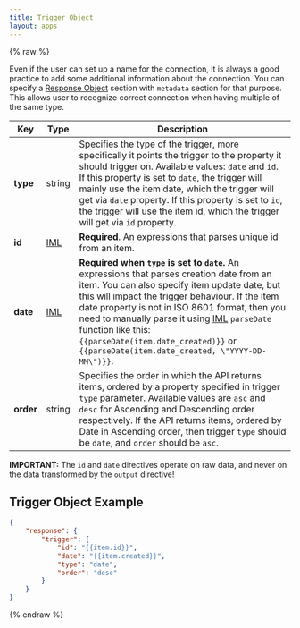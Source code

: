 ```yaml
---
title: Trigger Object
layout: apps
---
```


{% raw %}

Even if the user can set up a name for the connection, it is always a good practice to add some additional information about the connection. You can specify a [Response Object](response-object.html) section with `metadata` section for that purpose. This allows user to recognize correct connection when having multiple of the same type.

Key | Type | Description
--- | --- | ---
**type** | string | Specifies the type of the trigger, more specifically it points the trigger to the property it should trigger on. Available values: `date` and `id`. If this property is set to `date`, the trigger will mainly use the item date, which the trigger will get via `date` property. If this property is set to `id`, the trigger will use the item id, which the trigger will get via `id` property.
**id** | [IML](iml.html) | **Required**. An expressions that parses unique id from an item.
**date** | [IML](iml.html) | **Required when `type` is set to `date`.** An expressions that parses creation date from an item. You can also specify item update date, but this will impact the trigger behaviour. If the item date property is not in ISO 8601 format, then you need to manually parse it using [IML](iml.html) `parseDate` function like this: `{{parseDate(item.date_created)}}` or `{{parseDate(item.date_created, \"YYYY-DD-MM\")}}`.
**order** | string | Specifies the order in which the API returns items, ordered by a property specified in trigger `type` parameter. Available values are `asc` and `desc` for Ascending and Descending order respectively. If the API returns items, ordered by Date in Ascending order, then trigger `type` should be `date`, and `order` should be `asc`.

**IMPORTANT:** The `id` and `date` directives operate on raw data, and never on the data transformed by the `output` directive!

## Trigger Object Example

```json
{
    "response": {
        "trigger": {
            "id": "{{item.id}}",
            "date": "{{item.created}}",
            "type": "date",
            "order": "desc"
        }
    }
}
```

{% endraw %}
